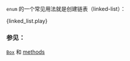 `enum` 的一个常见用法就是创建链表（linked-list）：

{linked_list.play}

### 参见：

[`Box`][box] 和 [methods][methods]

[box]: ../../std/box.html
[methods]: ../../fn/methods.html

